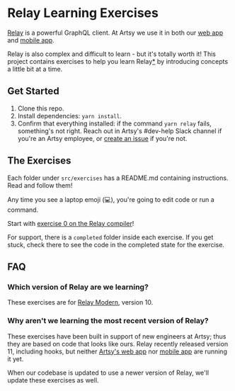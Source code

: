 # Relay Learning Exercises

[Relay](https://relay.dev/docs/v10.1.3/) is a powerful GraphQL client. At Artsy we use it in both our [web app](https://github.com/artsy/force) and [mobile app](https://github.com/artsy/eigen). 

Relay is also complex and difficult to learn - but it's totally worth it! This project contains exercises to help you learn Relay[*](#which-version-of-relay-are-we-learning) by introducing concepts a little bit at a time. 

## Get Started

1. Clone this repo. 
2. Install dependencies: `yarn install`. 
3. Confirm that everything installed: if the command `yarn relay` fails, something's not right. Reach out in Artsy's #dev-help Slack channel if you're an Artsy employee, or [create an issue](https://github.com/artsy/relay-workshop/issues/new) if you're not.

## The Exercises

Each folder under `src/exercises` has a README.md containing instructions. Read and follow them!

Any time you see a laptop emoji (💻), you're going to edit code or run a command. 

Start with [exercise 0 on the Relay compiler](./src/exercises/00-Relay-Compiler/README.md)! 

For support, there is a `completed` folder inside each exercise. If you get stuck, check there to see the code in the completed state for the exercise.

## FAQ
### Which version of Relay are we learning?

These exercises are for [Relay Modern](https://relay.dev/docs/v10.1.3/new-in-relay-modern/), version 10. 

### Why aren't we learning the most recent version of Relay?

These exercises have been built in support of new engineers at Artsy; thus they are based on code that looks like ours. Relay recently released version 11, including hooks, but neither [Artsy's web app](https://github.com/artsy/force) nor [mobile app](https://github.com/artsy/eigen) are running it yet. 

When our codebase is updated to use a newer version of Relay, we'll update these exercises as well.
